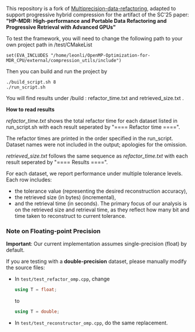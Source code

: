 This repository is a fork of [Multiprecision-data-refactoring](https://github.com/lxAltria/Multiprecision-data-refactoring.git), 
adapted to support progressive hybrid compression for the artifact of the SC'25 paper:  
**"HP-MDR: High-performance and Portable Data Refactoring and Progressive Retrieval with Advanced GPUs"**

To test the framework, you will need to change the following path to your own project path in /test/CMakeList
```
set(EVA_INCLUDES "/home/leonli/OpenMP-Optimization-for-MDR_CPU/external/compression_utils/include")
```
Then you can build and run the project by 
```
./build_script.sh 8
./run_script.sh
```
You will find results under /build : refactor_time.txt and retrieved_size.txt .

**How to read results**

*refactor_time.txt* shows the total refactor time for each dataset listed in run_script.sh with each result seperated by "==== Refactor time ====".

The refactor times are printed in the order specified in the run_script. Dataset names were not included in the output; apologies for the omission.






*retrieved_size.txt* follows the same sequence as *refactor_time.txt* with each result seperated by "==== Results ====".

For each dataset, we report performance under multiple tolerance levels. Each row includes:

- the tolerance value (representing the desired reconstruction accuracy),
- the retrieved size (in bytes) (incremental),
- and the retrieval time (in seconds).
The primary focus of our analysis is on the retrieved size and retrieval time, as they reflect how many bit and time taken to reconstruct to current tolerance.


### Note on Floating-point Precision
**Important**: Our current implementation assumes single-precision (float) by default.

If you are testing with a **double-precision** dataset, please manually modify the source files:

- In `test/test_refactor_omp.cpp`, change  
  ```cpp
  using T = float;
  ```
  to
  ```cpp
  using T = double;
  ```
- In `test/test_reconstructor_omp.cpp`, do the same replacement.


